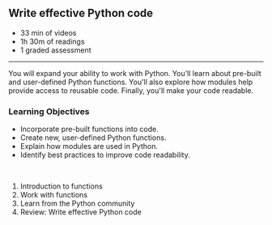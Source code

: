 ## Write effective Python code

- 33 min of videos
- 1h 30m of readings
- 1 graded assessment

<hr>

You will expand your ability to work with Python. You'll learn about pre-built and user-defined Python functions. You'll also explore how modules help provide access to reusable code. Finally, you'll make your code readable.
<br>

### Learning Objectives

- Incorporate pre-built functions into code.
- Create new, user-defined Python functions.
- Explain how modules are used in Python.
- Identify best practices to improve code readability.

<br>

1. Introduction to functions
2. Work with functions
3. Learn from the Python community
4. Review: Write effective Python code
